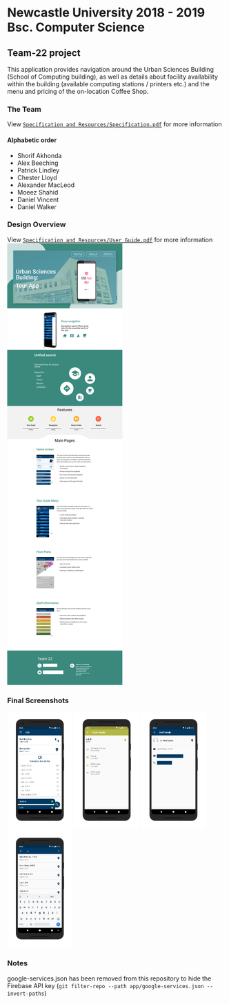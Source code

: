 # Newcastle University 2018 - 2019 Bsc. Computer Science
## Team-22 project
This application provides navigation around the Urban Sciences Building (School of Computing building), as well as details about facility availability within the building (available computing stations / printers etc.) and the menu and pricing of the on-location Coffee Shop.

### The Team
View [`Specification and Resources/Specification.pdf`](Specification%20and%20Resources/Specification.pdf) for more information

#### Alphabetic order
- Shorif Akhonda
- Alex Beeching
- Patrick Lindley
- Chester Lloyd
- Alexander MacLeod
- Moeez Shahid
- Daniel Vincent
- Daniel Walker

### Design Overview
View [`Specification and Resources/User Guide.pdf`](Specification%20and%20Resources/User%20Guide.pdf) for more information
<img src="Specification%20and%20Resources/Screenshots/Overview.png" alt="Overview">

### Final Screenshots
<img src="Specification%20and%20Resources/Screenshots/Landing%20Page.png" alt="Landing Page" width="30%">
<img src="Specification%20and%20Resources/Screenshots/Room%20Info.png" alt="Room Info" width="30%">
<img src="Specification%20and%20Resources/Screenshots/Staff%20Info.png" alt="Staff Info" width="30%">
<img src="Specification%20and%20Resources/Screenshots/Search.png" alt="Search" width="30%">

### Notes
google-services.json has been removed from this repository to hide the Firebase API key (`git filter-repo --path app/google-services.json --invert-paths`)
